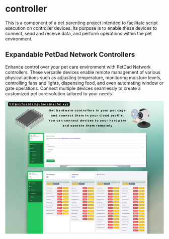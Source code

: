 # controller
This is a component of a pet parenting project intended to facilitate script execution on controller devices. Its purpose is to enable these devices to connect, send and receive data, and perform operations within the pet environment.

<section>
    <h2>Expandable PetDad Network Controllers</h2>
    <p class="text-gray-600 leading-relaxed">
        Enhance control over your pet care environment with PetDad Network controllers. These versatile devices enable remote management of various physical actions such as adjusting temperature, monitoring moisture levels, controlling fans and lights, dispensing food, and even automating window or gate operations. Connect multiple devices seamlessly to create a customized pet care solution tailored to your needs.
    </p>
    <img src="./Controllers and devices.png" alt="">
</section>